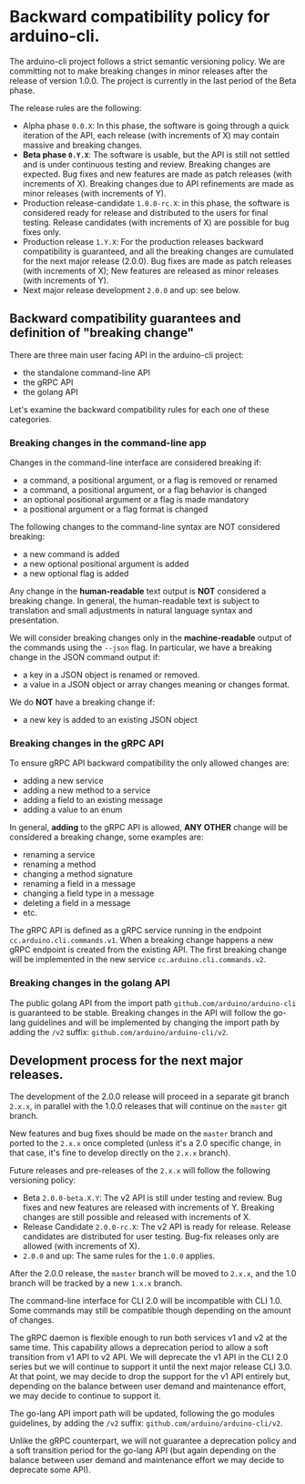 # Backward compatibility policy for arduino-cli.

The arduino-cli project follows a strict semantic versioning policy. We are committing not to make breaking changes in
minor releases after the release of version 1.0.0. The project is currently in the last period of the Beta phase.

The release rules are the following:

- Alpha phase `0.0.X`: In this phase, the software is going through a quick iteration of the API, each release (with
  increments of X) may contain massive and breaking changes.
- **Beta phase `0.Y.X`**: The software is usable, but the API is still not settled and is under continuous testing and
  review. Breaking changes are expected. Bug fixes and new features are made as patch releases (with increments of X).
  Breaking changes due to API refinements are made as minor releases (with increments of Y).
- Production release-candidate `1.0.0-rc.X`: in this phase, the software is considered ready for release and distributed
  to the users for final testing. Release candidates (with increments of X) are possible for bug fixes only.
- Production release `1.Y.X`: For the production releases backward compatibility is guaranteed, and all the breaking
  changes are cumulated for the next major release (2.0.0). Bug fixes are made as patch releases (with increments of X);
  New features are released as minor releases (with increments of Y).
- Next major release development `2.0.0` and up: see below.

## Backward compatibility guarantees and definition of "breaking change"

There are three main user facing API in the arduino-cli project:

- the standalone command-line API
- the gRPC API
- the golang API

Let's examine the backward compatibility rules for each one of these categories.

### Breaking changes in the command-line app

Changes in the command-line interface are considered breaking if:

- a command, a positional argument, or a flag is removed or renamed
- a command, a positional argument, or a flag behavior is changed
- an optional positional argument or a flag is made mandatory
- a positional argument or a flag format is changed

The following changes to the command-line syntax are NOT considered breaking:

- a new command is added
- a new optional positional argument is added
- a new optional flag is added

Any change in the **human-readable** text output is **NOT** considered a breaking change. In general, the human-readable
text is subject to translation and small adjustments in natural language syntax and presentation.

We will consider breaking changes only in the **machine-readable** output of the commands using the `--json` flag. In
particular, we have a breaking change in the JSON command output if:

- a key in a JSON object is renamed or removed.
- a value in a JSON object or array changes meaning or changes format.

We do **NOT** have a breaking change if:

- a new key is added to an existing JSON object

### Breaking changes in the gRPC API

To ensure gRPC API backward compatibility the only allowed changes are:

- adding a new service
- adding a new method to a service
- adding a field to an existing message
- adding a value to an enum

In general, **adding** to the gRPC API is allowed, **ANY OTHER** change will be considered a breaking change, some
examples are:

- renaming a service
- renaming a method
- changing a method signature
- renaming a field in a message
- changing a field type in a message
- deleting a field in a message
- etc.

The gRPC API is defined as a gRPC service running in the endpoint `cc.arduino.cli.commands.v1`. When a breaking change
happens a new gRPC endpoint is created from the existing API. The first breaking change will be implemented in the new
service `cc.arduino.cli.commands.v2`.

### Breaking changes in the golang API

The public golang API from the import path `github.com/arduino/arduino-cli` is guaranteed to be stable. Breaking changes
in the API will follow the go-lang guidelines and will be implemented by changing the import path by adding the `/v2`
suffix: `github.com/arduino/arduino-cli/v2`.

## Development process for the next major releases.

The development of the 2.0.0 release will proceed in a separate git branch `2.x.x`, in parallel with the 1.0.0 releases
that will continue on the `master` git branch.

New features and bug fixes should be made on the `master` branch and ported to the `2.x.x` once completed (unless it's a
2.0 specific change, in that case, it's fine to develop directly on the `2.x.x` branch).

Future releases and pre-releases of the `2.x.x` will follow the following versioning policy:

- Beta `2.0.0-beta.X.Y`: The v2 API is still under testing and review. Bug fixes and new features are released with
  increments of Y. Breaking changes are still possible and released with increments of X.
- Release Candidate `2.0.0-rc.X`: The v2 API is ready for release. Release candidates are distributed for user testing.
  Bug-fix releases only are allowed (with increments of X).
- `2.0.0` and up: The same rules for the `1.0.0` applies.

After the 2.0.0 release, the `master` branch will be moved to `2.x.x`, and the 1.0 branch will be tracked by a new
`1.x.x` branch.

The command-line interface for CLI 2.0 will be incompatible with CLI 1.0. Some commands may still be compatible though
depending on the amount of changes.

The gRPC daemon is flexible enough to run both services v1 and v2 at the same time. This capability allows a deprecation
period to allow a soft transition from v1 API to v2 API. We will deprecate the v1 API in the CLI 2.0 series but we will
continue to support it until the next major release CLI 3.0. At that point, we may decide to drop the support for the v1
API entirely but, depending on the balance between user demand and maintenance effort, we may decide to continue to
support it.

The go-lang API import path will be updated, following the go modules guidelines, by adding the `/v2` suffix:
`github.com/arduino/arduino-cli/v2`.

Unlike the gRPC counterpart, we will not guarantee a deprecation policy and a soft transition period for the go-lang API
(but again depending on the balance between user demand and maintenance effort we may decide to deprecate some API).
